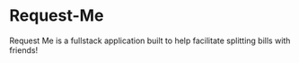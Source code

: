 # Request-Me
Request Me is a fullstack application built to help facilitate splitting bills with friends! 
